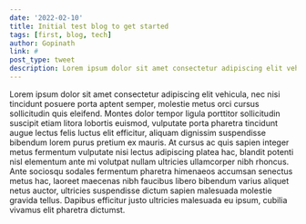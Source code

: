 ```yaml
---
date: '2022-02-10'
title: Initial test blog to get started
tags: [first, blog, tech]
author: Gopinath
link: #
post_type: tweet
description: Lorem ipsum dolor sit amet consectetur adipiscing elit vehicula...
---
```


Lorem ipsum dolor sit amet consectetur adipiscing elit vehicula, nec nisi tincidunt posuere porta aptent semper, molestie metus orci cursus sollicitudin quis eleifend. Montes dolor tempor ligula porttitor sollicitudin suscipit etiam litora lobortis euismod, vulputate porta pharetra tincidunt augue lectus felis luctus elit efficitur, aliquam dignissim suspendisse bibendum lorem purus pretium ex mauris. At cursus ac quis sapien integer metus fermentum vulputate nisi lectus adipiscing platea hac, blandit potenti nisl elementum ante mi volutpat nullam ultricies ullamcorper nibh rhoncus. Ante sociosqu sodales fermentum pharetra himenaeos accumsan senectus metus hac, laoreet maecenas nibh faucibus libero bibendum varius aliquet netus auctor, ultricies suspendisse dictum sapien malesuada molestie gravida tellus. Dapibus efficitur justo ultricies malesuada eu ipsum, cubilia vivamus elit pharetra dictumst.